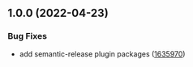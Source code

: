 ## 1.0.0 (2022-04-23)


### Bug Fixes

* add semantic-release plugin packages ([1635970](https://github.com/kainstar/typescript-npm-package-template/commit/16359707669a882cb4f6fa5fe60b5e58109c2051))

